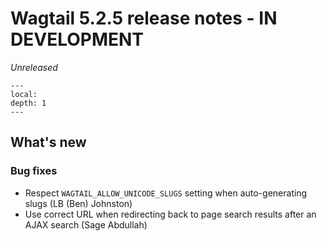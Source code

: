 # Wagtail 5.2.5 release notes - IN DEVELOPMENT

_Unreleased_

```{contents}
---
local:
depth: 1
---
```

## What's new

### Bug fixes

 * Respect `WAGTAIL_ALLOW_UNICODE_SLUGS` setting when auto-generating slugs (LB (Ben) Johnston)
 * Use correct URL when redirecting back to page search results after an AJAX search (Sage Abdullah)
